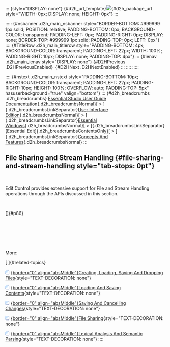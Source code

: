 ::: {style="DISPLAY: none"}
[](ms-xhelp:///?Id=d2h_url_template){#d2h_url_template}![](!package_url!){#d2h_package_url style="WIDTH: 0px; DISPLAY: none; HEIGHT: 0px"}
:::

::::: {#nsbanner .d2h_main_nsbanner style="BORDER-BOTTOM: #999999 1px solid; POSITION: relative; PADDING-BOTTOM: 0px; BACKGROUND-COLOR: transparent; PADDING-LEFT: 0px; PADDING-RIGHT: 0px; DISPLAY: none; BORDER-TOP: #999999 1px solid; PADDING-TOP: 0px; LEFT: 0px"}
:::: {#TitleRow .d2h_main_titlerow style="PADDING-BOTTOM: 4px; BACKGROUND-COLOR: transparent; PADDING-LEFT: 22px; WIDTH: 100%; PADDING-RIGHT: 10px; DISPLAY: none; PADDING-TOP: 4px"}
::: {#ienav .d2h_main_ienav style="DISPLAY: none"}
[](ms-xhelp:///?Id=e4b365f3-d8b4-4cc5-96ec-5bec21860004){#D2HPrevious .D2HPreviousEnabled}  [](ms-xhelp:///?Id=e716dc8f-fb80-4173-a40a-99352015b49b){#D2HNext .D2HNextEnabled}
:::
::::
:::::

:::: {#nstext .d2h_main_nstext style="PADDING-BOTTOM: 10px; BACKGROUND-COLOR: transparent; PADDING-LEFT: 22px; PADDING-RIGHT: 10px; HEIGHT: 100%; OVERFLOW: auto; PADDING-TOP: 5px" hasuserbackground="true" valign="bottom"}
::: {#d2h_breadcrumbs .d2h_breadcrumbs}
[Essential Studio User Guide Documentation](ms-xhelp:///?Id=12457748-09e3-4d74-a240-8e049cedf030){.d2h_breadcrumbsNormal}[ \> ]{.d2h_breadcrumbsLinkSeparator}[User Interface Edition](ms-xhelp:///?Id=c29296b7-531c-413b-a0ec-488ca1f7f669){.d2h_breadcrumbsNormal}[ \> ]{.d2h_breadcrumbsLinkSeparator}[Essential Windows](ms-xhelp:///?Id=e60759d8-47a4-4570-9d7a-16a68d63f2ea){.d2h_breadcrumbsNormal}[ \> ]{.d2h_breadcrumbsLinkSeparator}[Essential Edit]{.d2h_breadcrumbsContentsOnly}[ \> ]{.d2h_breadcrumbsLinkSeparator}[Concepts And Features](ms-xhelp:///?Id=7c39cee6-8434-4711-a18e-efaba8ac85c0){.d2h_breadcrumbsNormal}
:::

## File Sharing and Stream Handling {#file-sharing-and-stream-handling style="tab-stops: 0pt"}

 

Edit Control provides extensive support for File and Stream Handling operations through the APIs discussed in this section.

 

[]{#p86} 

 

 

 

More:

[ ]{#related-topics}

[![](button.gif){border="0" align="absMiddle"}Creating, Loading, Saving And Dropping Files](ms-xhelp:///?Id=e716dc8f-fb80-4173-a40a-99352015b49b){style="TEXT-DECORATION: none"}

[![](button.gif){border="0" align="absMiddle"}Loading And Saving Contents](ms-xhelp:///?Id=65139be7-4346-4b25-bc71-49d74f195d25){style="TEXT-DECORATION: none"}

[![](button.gif){border="0" align="absMiddle"}Saving And Cancelling Changes](ms-xhelp:///?Id=4785b744-203f-4df9-8bfa-4cff21abe224){style="TEXT-DECORATION: none"}

[![](button.gif){border="0" align="absMiddle"}File Sharing](ms-xhelp:///?Id=b4235dc8-9f21-46bb-8e19-727d885592d8){style="TEXT-DECORATION: none"}

[![](button.gif){border="0" align="absMiddle"}Lexical Analysis And Semantic Parsing](ms-xhelp:///?Id=d4a2874a-6398-4f3a-8b3f-cd2363fa7679){style="TEXT-DECORATION: none"}
::::
